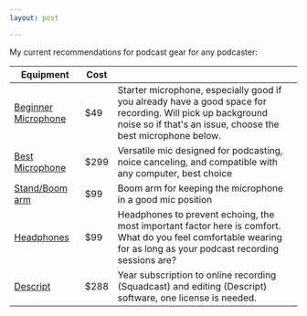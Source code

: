 ```yaml
---
layout: post

---
```

My current recommendations for podcast gear for any podcaster: 

| Equipment                                         | Cost |                                                                                                                                                                            |
| ------------------------------------------------- | ---- | -------------------------------------------------------------------------------------------------------------------------------------------------------------------------- |
| [Beginner Microphone](https://amzn.to/3USI0ud)    | $49  | Starter microphone, especially good if you already have a good space for recording. Will pick up background noise so if that's an issue, choose the best microphone below. |
| [Best Microphone](https://amzn.to/4dg4KeT)        | $299 | Versatile mic designed for podcasting, noice canceling, and compatible with any computer, best choice                                                                      |
| [Stand/Boom arm](https://amzn.to/3UwgPVF)         | $99  | Boom arm for keeping the microphone in a good mic position                                                                                                                 |
| [Headphones](https://amzn.to/3QfKbFe)             | $99  | Headphones to prevent echoing, the most important factor here is comfort. What do you feel comfortable wearing for as long as your podcast recording sessions are?         |
| [Descript](https://get.descript.com/swu3aooczakr) | $288 | Year subscription to online recording (Squadcast) and editing (Descript) software, one license is needed.                                                                  |
